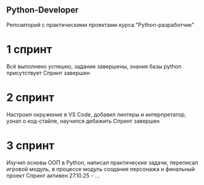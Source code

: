 ## Python-Developer
Репозиторий с практическими проектами курса "Python-разработчик"

# 1 спринт 
Всё выполнено успешно, задания завершены, знания базы python присутствует
Спринт завершен

# 2 спринт
Настроил окружение в VS Code, добавил линтеры и интерпретатор, узнал о код-стайле, научился дебажить
Спринт завершен

# 3 спринт
Изучил основы ООП в Python, написал практические задачи, переписал игровой модуль, в процессе модуль создания персонажа и финальный проект
Спринт активен 27.10.25 - ...